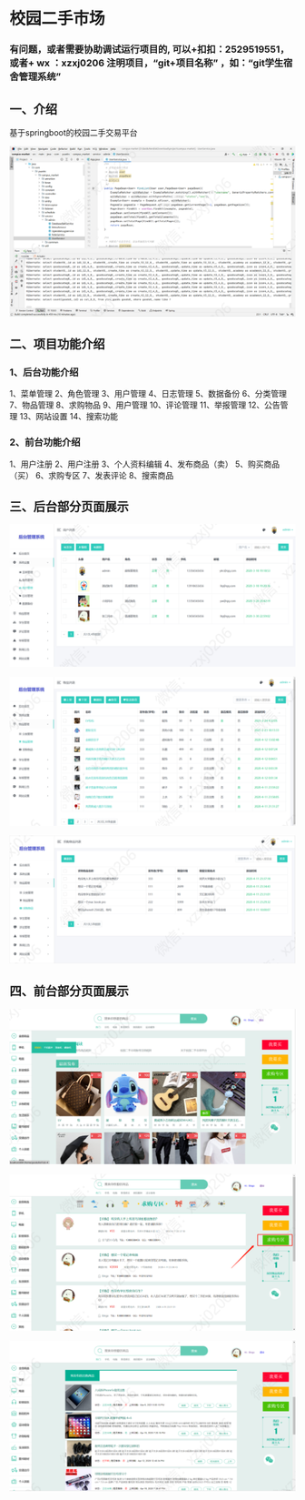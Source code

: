 # 校园二手市场

### 有问题，或者需要协助调试运行项目的, 可以+扣扣：2529519551，或者+ wx ：xzxj0206  注明项目，“git+项目名称” ，如：“git学生宿舍管理系统”

## 一、介绍
基于springboot的校园二手交易平台




![img.png](imgs/img.png)


## 二、项目功能介绍
### 1、后台功能介绍
1、菜单管理  2、角色管理
3、用户管理 4、日志管理
5、数据备份 6、分类管理
7、物品管理 8、求购物品
9、用户管理 10、评论管理
11、举报管理 12、公告管理
13、网站设置 14、搜索功能

### 2、前台功能介绍
1、用户注册 2、用户注册 3、个人资料编辑 4、发布商品（卖） 5、购买商品（买） 6、求购专区 7、发表评论 8、搜索商品

## 三、后台部分页面展示


![img_2.png](imgs/img_2.png)

![img_3.png](imgs/img_3.png)

![img_4.png](imgs/img_4.png)





## 四、前台部分页面展示

![img_7.png](imgs/img_7.png)


![img_10.png](imgs/img_10.png)

![img_11.png](imgs/img_11.png)





